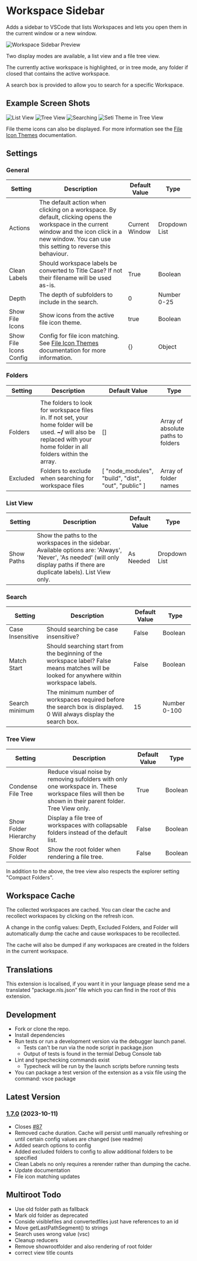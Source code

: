 # Workspace Sidebar

Adds a sidebar to VSCode that lists Workspaces and lets you open them in the current window or a new window.

![Workspace Sidebar Preview](https://raw.githubusercontent.com/sketchbuch/vsc-workspace-sidebar/master/docs/images/preview.gif)

Two display modes are available, a list view and a file tree view.

The currently active workspace is highlighted, or in tree mode, any folder if closed that contains the active workspace.

A search box is provided to allow you to search for a specific Workspace.

## Example Screen Shots

![List View](https://raw.githubusercontent.com/sketchbuch/vsc-workspace-sidebar/master/docs/images/listview.png 'List View')
![Tree View](https://raw.githubusercontent.com/sketchbuch/vsc-workspace-sidebar/master/docs/images/treeview.png 'Tree View')
![Searching](https://raw.githubusercontent.com/sketchbuch/vsc-workspace-sidebar/master/docs/images/search.png 'Searching')
![Seti Theme in Tree View](https://raw.githubusercontent.com/sketchbuch/vsc-workspace-sidebar/master/docs/images/treeview%20seti.png 'Seti Theme in Tree View')

File theme icons can also be displayed. For more information see the [File Icon Themes](./docs//File%20Icon%20Themes.md) documentation.

## Settings

### General

| Setting                | Description                                                                                                                                                                                             | Default Value  | Type          |
| ---------------------- | ------------------------------------------------------------------------------------------------------------------------------------------------------------------------------------------------------- | -------------- | ------------- |
| Actions                | The default action when clicking on a workspace. By default, clicking opens the workspace in the current window and the icon click in a new window. You can use this setting to reverse this behaviour. | Current Window | Dropdown List |
| Clean Labels           | Should workspace labels be converted to Title Case? If not their filename will be used as-is.                                                                                                           | True           | Boolean       |
| Depth                  | The depth of subfolders to include in the search.                                                                                                                                                       | 0              | Number 0-25   |
| Show File Icons        | Show icons from the active file icon theme.                                                                                                                                                             | true           | Boolean       |
| Show File Icons Config | Config for file icon matching. See [File Icon Themes](./docs//File%20Icon%20Themes.md) documentation for more information.                                                                              | {}             | Object        |

### Folders

| Setting  | Description                                                                                                                                                                | Default Value                                        | Type                               |
| -------- | -------------------------------------------------------------------------------------------------------------------------------------------------------------------------- | ---------------------------------------------------- | ---------------------------------- |
|          |
| Folders  | The folders to look for workspace files in. If not set, your home folder will be used. **~/** will also be replaced with your home folder in all folders within the array. | []                                                   | Array of absolute paths to folders |
| Excluded | Folders to exclude when searching for workspace files                                                                                                                      | [ "node_modules", "build", "dist", "out", "public" ] | Array of folder names              |

### List View

| Setting    | Description                                                                                                                                                                     | Default Value | Type          |
| ---------- | ------------------------------------------------------------------------------------------------------------------------------------------------------------------------------- | ------------- | ------------- |
| Show Paths | Show the paths to the workspaces in the sidebar. Available options are: 'Always', 'Never', 'As needed' (will only display paths if there are duplicate labels). List View only. | As Needed     | Dropdown List |

### Search

| Setting          | Description                                                                                                                                | Default Value | Type         |
| ---------------- | ------------------------------------------------------------------------------------------------------------------------------------------ | ------------- | ------------ |
| Case Insensitive | Should searching be case insensitive?                                                                                                      | False         | Boolean      |
| Match Start      | Should searching start from the beginning of the workspace label? False means matches will be looked for anywhere within workspace labels. | False         | Boolean      |
| Search minimum   | The minimum number of workspaces required before the search box is displayed. 0 Will always display the search box.                        | 15            | Number 0-100 |

### Tree View

| Setting               | Description                                                                                                                                            | Default Value | Type    |
| --------------------- | ------------------------------------------------------------------------------------------------------------------------------------------------------ | ------------- | ------- |
| Condense File Tree    | Reduce visual noise by removing sufolders with only one workspace in. These workspace files will then be shown in their parent folder. Tree View only. | True          | Boolean |
| Show Folder Hierarchy | Display a file tree of workspaces with collapsable folders instead of the default list.                                                                | False         | Boolean |
| Show Root Folder      | Show the root folder when rendering a file tree.                                                                                                       | False         | Boolean |

In addition to the above, the tree view also respects the explorer setting "Compact Folders".

## Workspace Cache

The collected workspaces are cached. You can clear the cache and recollect workspaces by clicking on the refresh icon.

A change in the config values: Depth, Excluded Folders, and Folder will automatically dump the cache and cause workspaces to be recollected.

The cache will also be dumped if any workspaces are created in the folders in the current workspace.

## Translations

This extension is localised, if you want it in your language please send me a translated "package.nls.json" file which you can find in the root of this extension.

## Development

- Fork or clone the repo.
- Install dependencies
- Run tests or run a development version via the debugger launch panel.
  - Tests can't be run via the node script in package.json
  - Output of tests is found in the termial Debug Console tab
- Lint and typechecking commands exist
  - Typecheck will be run by the launch scripts before
    running tests
- You can package a test version of the extension as a vsix file using the command: vsce package

## Latest Version

### [1.7.0](https://github.com/sketchbuch/vsc-workspace-sidebar/compare/v1.6.1...v1.7.0) (2023-10-11)

- Closes [#87](https://github.com/sketchbuch/vsc-workspace-sidebar/issues/87)
- Removed cache duration. Cache will persist until manually refreshing or until certain config values are changed (see readme)
- Added search options to config
- Added excluded folders to config to allow additional folders to be specified
- Clean Labels no only requires a rerender rather than dumping the cache.
- Update documentation
- File icon matching updates

## Multiroot Todo

- Use old folder path as fallback
- Mark old folder as deprecated
- Conside visiblefiles and convertedfiles just have references to an id
- Move getLastPathSegment() to strings
- Search uses wrong value (vsc)
- Cleanup reducers
- Remove showrootfolder and also rendering of root folder
- correct view title counts
